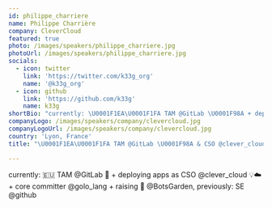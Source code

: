 ```yaml
---
id: philippe_charriere
name: Philippe Charrière
company: CleverCloud
featured: true
photo: /images/speakers/philippe_charriere.jpg
photoUrl: /images/speakers/philippe_charriere.jpg
socials:
  - icon: twitter
    link: 'https://twitter.com/k33g_org'
    name: '@k33g_org'
  - icon: github
    link: 'https://github.com/k33g'
    name: k33g
shortBio: "currently: \U0001F1EA\U0001F1FA TAM @GitLab \U0001F98A + deploying apps as CSO @clever_cloud \U0001F4A1☁️ + core committer @golo_lang + raising \U0001F916 @BotsGarden, previously: SE @github"
companyLogo: /images/speakers/company/clevercloud.jpg
companyLogoUrl: /images/speakers/company/clevercloud.jpg
country: 'Lyon, France'
title: "\U0001F1EA\U0001F1FA TAM @GitLab \U0001F98A & CSO @clever_cloud \U0001F4A1☁️"

---
```


currently: 🇪🇺 TAM @GitLab 🦊 + deploying apps as CSO @clever_cloud 💡☁️ + core committer @golo_lang + raising 🤖 @BotsGarden, previously: SE @github
